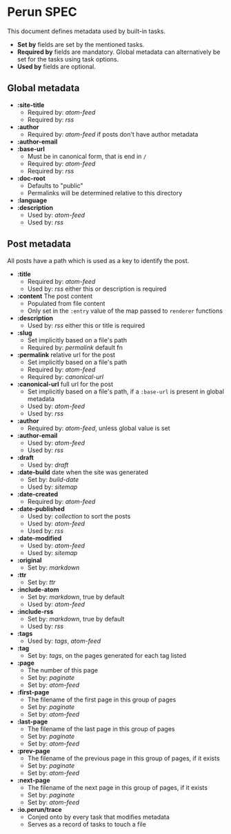 # Perun SPEC

This document defines metadata used by built-in tasks.

- **Set by** fields are set by the mentioned tasks.
- **Required by** fields are mandatory. Global metadata can alternatively be
set for the tasks using task options.
- **Used by** fields are optional.

## Global metadata

- **:site-title**
    - Required by: *atom-feed*
    - Required by: *rss*
- **:author**
    - Required by: *atom-feed* if posts don't have author metadata
- **:author-email**
- **:base-url**
    - Must be in canonical form, that is end in `/`
    - Required by: *atom-feed*
    - Required by: *rss*
- **:doc-root**
    - Defaults to "public"
    - Permalinks will be determined relative to this directory
- **:language**
- **:description**
    - Used by: *atom-feed*
    - Used by: *rss*

## Post metadata

All posts have a path which is used as a key to identify the post.

- **:title**
    - Required by: *atom-feed*
    - Used by: *rss* either this or description is required
- **:content** The post content
    - Populated from file content
    - Only set in the `:entry` value of the map passed to `renderer` functions
- **:description**
    - Used by: *rss* either this or title is required
- **:slug**
    - Set implicitly based on a file's path
    - Required by: *permalink* default fn
- **:permalink** relative url for the post
    - Set implicitly based on a file's path
    - Required by: *atom-feed*
    - Required by: *canonical-url*
- **:canonical-url** full url for the post
    - Set implicitly based on a file's path, if a `:base-url` is present in global metadata
    - Used by: *atom-feed*
    - Used by: *rss*
- **:author**
    - Required by: *atom-feed*, unless global value is set
- **:author-email**
    - Used by: *atom-feed*
    - Used by: *rss*
- **:draft**
    - Used by: *draft*
- **:date-build** date when the site was generated
    - Set by: *build-date*
    - Used by: *sitemap*
- **:date-created**
    - Required by: *atom-feed*
- **:date-published**
    - Used by: *collection* to sort the posts
    - Used by: *atom-feed*
    - Used by: *rss*
- **:date-modified**
    - Used by: *atom-feed*
    - Used by: *sitemap*
- **:original**
    - Set by: *markdown*
- **:ttr**
    - Set by: *ttr*
- **:include-atom**
    - Set by: *markdown*, true by default
    - Used by: *atom-feed*
- **:include-rss**
    - Set by: *markdown*, true by default
    - Used by: *rss*
- **:tags**
    - Used by: *tags*, *atom-feed*
- **:tag**
    - Set by: *tags*, on the pages generated for each tag listed
- **:page**
    - The number of this page
    - Set by: *paginate*
    - Set by: *atom-feed*
- **:first-page**
    - The filename of the first page in this group of pages
    - Set by: *paginate*
    - Set by: *atom-feed*
- **:last-page**
    - The filename of the last page in this group of pages
    - Set by: *paginate*
    - Set by: *atom-feed*
- **:prev-page**
    - The filename of the previous page in this group of pages, if it exists
    - Set by: *paginate*
    - Set by: *atom-feed*
- **:next-page**
    - The filename of the next page in this group of pages, if it exists
    - Set by: *paginate*
    - Set by: *atom-feed*
- **:io.perun/trace**
    - Conjed onto by every task that modifies metadata
    - Serves as a record of tasks to touch a file
